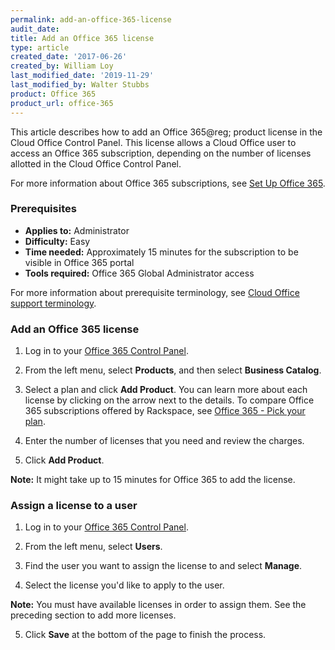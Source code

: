 ```yaml
---
permalink: add-an-office-365-license
audit_date: 
title: Add an Office 365 license
type: article
created_date: '2017-06-26'
created_by: William Loy
last_modified_date: '2019-11-29'
last_modified_by: Walter Stubbs
product: Office 365
product_url: office-365
---
```


This article describes how to add an Office 365@reg; product license in the Cloud Office Control Panel. This license allows a Cloud Office user to access an Office 365 subscription, depending on the number of licenses allotted in the Cloud Office Control Panel.

For more information about Office 365 subscriptions, see [Set Up Office 365](/support/how-to/set-up-office-365).

### Prerequisites

- **Applies to:** Administrator
- **Difficulty:** Easy
- **Time needed:** Approximately 15 minutes for the subscription to be visible in Office 365 portal
- **Tools required:** Office 365 Global Administrator access

For more information about prerequisite terminology, see [Cloud Office support terminology](/support/how-to/cloud-office-support-terminology).


### Add an Office 365 license

1. 	Log in to your [Office 365 Control Panel](https://manage365.rackspace.com).

2.  From the left menu, select **Products**, and then select **Business Catalog**.

3.  Select a plan and click **Add Product**. You can learn more about each license by clicking on the arrow next to the details. To compare Office 365 subscriptions offered by Rackspace, see [Office 365 - Pick your plan](https://www.rackspace.com/office-365/pick-your-plan).

3. Enter the number of licenses that you need and review the charges.

4. Click **Add Product**.

**Note:** It might take up to 15 minutes for Office 365 to add the license.

### Assign a license to a user

1.	Log in to your [Office 365 Control Panel](https://manage365.rackspace.com).

2.	From the left menu, select **Users**.

3.  Find the user you want to assign the license to and select **Manage**.

4.  Select the license you'd like to apply to the user.

**Note:** You must have available licenses in order to assign them. See the preceding section to add more licenses.

5.  Click **Save** at the bottom of the page to finish the process.


